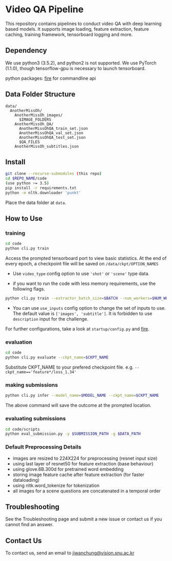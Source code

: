 # Video QA Pipeline

This repository contains pipelines to conduct video QA with deep learning based models.
It supports image loading, feature extraction, feature caching, training framework, tensorboard logging and more.

## Dependency

We use python3 (3.5.2), and python2 is not supported.
We use PyTorch (1.1.0), though tensorflow-gpu is necessary to launch tensorboard.

python packages:
[fire](https://github.com/google/python-fire) for commandline api


## Data Folder Structure

```
data/
  AnotherMissOh/
    AnotherMissOh_images/
      $IMAGE_FOLDERS
    AnotherMissOh_QA/
      AnotherMissOhQA_train_set.json
      AnotherMissOhQA_val_set.json
      AnotherMissOhQA_test_set.json
      $QA_FILES
    AnotherMissOh_subtitles.json
```

## Install

```bash
git clone --recurse-submodules (this repo)
cd $REPO_NAME/code
(use python >= 3.5)
pip install -r requirements.txt
python -m nltk.downloader 'punkt'
```

Place the data folder at `data`.

## How to Use

### training

```bash
cd code
python cli.py train
```

Access the prompted tensorboard port to view basic statistics.
At the end of every epoch, a checkpoint file will be saved on `/data/ckpt/OPTION_NAMES`

- Use `video_type` config option to use `'shot'` or `'scene'` type data.

- if you want to run the code with less memory requirements, use the following flags.
```bash
python cli.py train --extractor_batch_size=$BATCH --num_workers=$NUM_WORKERS
```

- You can use `use_inputs` config option to change the set of inputs to use.
The default value is `['images', 'subtitle']`.
It is forbidden to use `description` input for the challenge.

For further configurations, take a look at `startup/config.py` and
[fire](https://github.com/google/python-fire).

### evaluation

```bash
cd code
python cli.py evaluate --ckpt_name=$CKPT_NAME
```

Substitute CKPT_NAME to your prefered checkpoint file.
e\.g\. `--ckpt_name=='feature*/loss_1.34'`

### making submissions

```bash
python cli.py infer --model_name=$MODEL_NAME --ckpt_name=$CKPT_NAME
```

The above command will save the outcome at the prompted location.

### evaluating submissions

```bash
cd code/scripts
python eval_submission.py -y $SUBMISSION_PATH -g $DATA_PATH
```

### Default Preprocessing Details

- images are resized to 224X224 for preprocessing (resnet input size)
- using last layer of resnet50 for feature extraction (base behaviour)
- using glove.6B.300d for pretrained word embedding
- storing image feature cache after feature extraction (for faster dataloading)
- using nltk.word_tokenize for tokenization
- all images for a scene questions are concatenated in a temporal order

## Troubleshooting

See the Troubleshooting page and submit a new issue or contact us if you cannot find an answer.

## Contact Us

To contact us, send an email to jiwanchung@vision.snu.ac.kr
